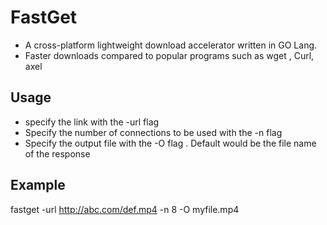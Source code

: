  FastGet
===========
* A cross-platform lightweight download accelerator written in GO Lang. 
* Faster downloads compared to popular programs such as wget , Curl, axel 
 
 Usage
 ------
 * specify the link with the -url flag
 * Specify the number of connections to be used with the -n flag
 * Specify the output file with the -O flag . Default would be the file name of the response
 
 Example 
 -------
 fastget -url http://abc.com/def.mp4 -n 8 -O myfile.mp4

